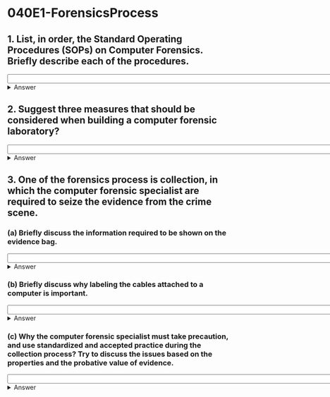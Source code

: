 # 040E1-ForensicsProcess

## 1. List, in order, the Standard Operating Procedures (SOPs) on Computer Forensics. Briefly describe each of the procedures.
<input size="100"/>
<details>
<summary>Answer</summary>
<p>

1. Incident identification — Determine whether the event is recognized as an incident. If it is, determine the type of the incident.
2. Preparation — Prepare detailed procedures for proper preparation of tools, techniques, monitoring authorizations and management support.
3. Approach strategy — Formulate an approach for collection of evidence.
4. Preservation — Isolate, secure, and preserve the state of physical and digital evidence.
5. Collection — Record the physical scene, seize the evidence, and duplicate the evidence using standardized and accepted practices.
6. Examination — Conduct an in-depth systematic search of evidence with particular focus on identifying and locating potential evidence.
7. Analysis — Analyze the evidence to determine the significance of data and draw conclusions based on evidence found.
8. Presentation — Summarize, report and explain the conclusions reached.
9. Return of evidence — Ensure that physical and digital property is returned to proper owner.
<details>
<summary>Translate</summary>
<p>

1. 事件識別 - 確定該事件是否被識別為一個事件。如果是，確定事件的類型。
2. 準備 - 準備詳細的程序，工具，技術，監測授權和管理支持適當的準備。
3. 進場策略 - 制定收集證據的方法。
4. 保護 - 隔離，安全和保護物理和數字證據的狀態。
5. 收集 - 記錄的物理情景，抓住證據，和重複使用標準化，並接受實踐的證據。
6. 檢驗 - 進行了深入的系統搜索的尤其側重於識別和定位潛在的證據的證據。
7. 分析 - 分析證據，以確定數據的意義和借鑒循證FOUND的結論。
8. 提示 - 總結，報告，並解釋得出的結論。
9. 證據返回 - 確保物理和數字財產返回到正確的所有者。
</p>
</details>  
</p>
</details>  

## 2. Suggest three measures that should be considered when building a computer forensic laboratory?
<input size="100"/>
<details>
<summary>Answer</summary>
<p>
Temperature control, humidity control, static electricity reduction, electromagnetic shielding, and acoustic balancing are all possible considerations during laboratory design.
<details>
<summary>Translate</summary>
<p>
溫度控制，濕度控制，靜電減少，電磁屏蔽，和聲學平衡是實驗室的設計過程中所有可能的因素。
</p>
</details>  
</p>
</details>  

## 3. One of the forensics process is collection, in which the computer forensic specialist are required to seize the evidence from the crime scene.
### (a) Briefly discuss the information required to be shown on the evidence bag. 
<input size="100"/>
<details>
<summary>Answer</summary>
<p>
The information that should be exhibit on an evidence bag generally includes: case number, evidence number, date, time, location, the person who collected the evidence and a brief description of the evidence collected.
<details>
<summary>Translate</summary>
<p>
這應該是對證據袋證物的信息一般包括：案件數量，證據數量，日期，時間，地點，誰收集的證據和收集證據的簡要描述的人。
</p>
</details>  
</p>
</details>  

### (b) Briefly discuss why labeling the cables attached to a computer is important. 
<input size="100"/>
<details>
<summary>Answer</summary>
<p>
Labels are placed on both ends of a cable to help document how and what were connected to the PC at the time it was collected, which allows reassemble of the computer during examination, hence reconstructing the crime scene.
<details>
<summary>Translate</summary>
<p>
標籤放在如何和什麼一起在收集信息時，允許重新組裝電腦的檢查過程中，因此重建犯罪現場連接到PC的線纜來幫助文檔兩端。
</p>
</details>  
</p>
</details>  

### (c) Why the computer forensic specialist must take precaution, and use standardized and accepted practice during the collection process? Try to discuss the issues based on the properties and the probative value of evidence.
<input size="100"/>
<details>
<summary>Answer</summary>
<p>
Digital evidence are highly fragile, which can be easily altered, damaged or destroyed. They computer forensic specialist must take precaution to ensure that the digital evidence has not been destroyed or tampered.

Moreover, to be used in the court, the evidence must be admissible, authentic, complete, reliable and believable. The computer forensic specialist must use standardized and accepted practice to ensure the integrity and authentication of the evidence.
<details>
<summary>Translate</summary>
<p>
數字證據是非常脆弱的，可以很容易地改變，破壞或摧毀。他們計算機取證專家必須採取預防措施，以確保數字證據並沒有被破壞或篡改。

此外，在法庭上使用，證據必須是容許的，真實，完整，可靠和可信。計算機取證專家必須使用標準化和公認的做法，以確保證據的完整性和認證。
</p>
</details>  
</p>
</details>  